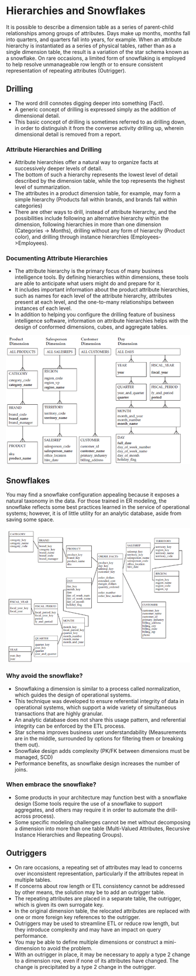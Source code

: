 # Hierarchies and Snowflakes

It is possible to describe a dimension table as a series of parent-child relationships among groups of attributes. Days make up months, months fall into quarters, and quarters fall into years, for example. When an attribute hierarchy is instantiated as a series of physical tables, rather than as a single dimension table, the result is a variation of the star schema known as a snowflake. On rare occasions, a limited form of snowflaking is employed to help resolve unmanageable row length or to ensure consistent representation of repeating attributes (Outrigger).

## Drilling

- The word drill connotes digging deeper into something (Fact).
- A generic concept of drilling is expressed simply as the addition of dimensional detail.
- This basic concept of drilling is sometimes referred to as drilling down, in order to distinguish it from the converse activity drilling up, wherein dimensional detail is removed from a report.

### Attribute Hierarchies and Drilling

- Attribute hierarchies offer a natural way to organize facts at successively deeper levels of detail.
- The bottom of such a hierarchy represents the lowest level of detail described by the dimension table, while the top represents the highest level of summarization.
- The attributes in a product dimension table, for example, may form a simple hierarchy (Products fall within brands, and brands fall within categories)
- There are other ways to drill, instead of attribute hierarchy, and the possibilities include following an alternative hierarchy within the dimension, following hierarchies in more than one dimension (Categories -> Months), drilling without any form of hierarchy (Product color), and drilling through instance hierarchies (Employees->Employees). 

### Documenting Attribute Hierarchies

- The attribute hierarchy is the primary focus of many business intelligence tools. By defining hierarchies within dimensions, these tools are able to anticipate what users might do and prepare for it.
- It includes important information about the product attribute hierarchies, such as names for each level of the attribute hierarchy, attributes present at each level, and the one-to-many relationships between instances of each level.
- In addition to helping you configure the drilling feature of business intelligence software, information on attribute hierarchies helps with the design of
conformed dimensions, cubes, and aggregate tables.

![Attribute Hierarchy](https://github.com/STEFANOVIVAS/star-schema-notes/blob/main/images/attribute_hierarchy2.png)

## Snowflakes

You may find a snowflake configuration appealing because it exposes a natural taxonomy in the data. For those trained in ER modeling, the snowflake reflects some best practices learned in the service of operational systems; however, it is of little utility for an analytic database, aside from saving some space.

![Snowflake](https://github.com/STEFANOVIVAS/star-schema-notes/blob/main/images/snowflake.png)

### Why avoid the snowflake?
- Snowflaking a dimension is similar to a process called normalization, which guides the design of operational systems.
- This technique was developed to ensure referential integrity of data in operational systems, which support a wide variety of simultaneous transactions that are highly granular.
- An analytic database does not share this usage pattern, and referential integrity can be enforced by the ETL process.
- Star schema improves business user understandability (Measurements are in the middle, surrounded by options for filtering them or breaking them out).
- Snowflake design adds complexity (PK/FK between dimensions must be managed, SCD)
- Performance benefits, as snowflake design increases the number of joins.

### When embrace the snowflake?

- Some products in your architecture may function best with a snowflake design (Some tools require the use of a snowflake to support aggregates, and others may require it in order to automate the drill-across process).
- Some specific modeling challenges cannot be met without decomposing a dimension into more than one table (Multi-Valued Attributes, Recursive Instance Hierarchies and Repeating Groups).

## Outriggers

- On rare occasions, a repeating set of attributes may lead to concerns over inconsistent representation, particularly if the attributes repeat in multiple tables. 
- If concerns about row length or ETL consistency cannot be addressed by other means, the solution may be to add an outrigger table.
- The repeating attributes are placed in a separate table, the outrigger, which is given its own surrogate key.
- In the original dimension table, the relocated attributes are replaced with one or more foreign key references to the outrigger.
- Outriggers may be used to streamline ETL or reduce row length, but they introduce complexity and may have an impact on query performance.
- You may be able to define multiple dimensions or construct a mini-dimension to avoid the problem.
- With an outrigger in place, it may be necessary to apply a type 2 change to a dimension row, even if none of its attributes have changed. The change is precipitated by a type 2 change in the outrigger.

